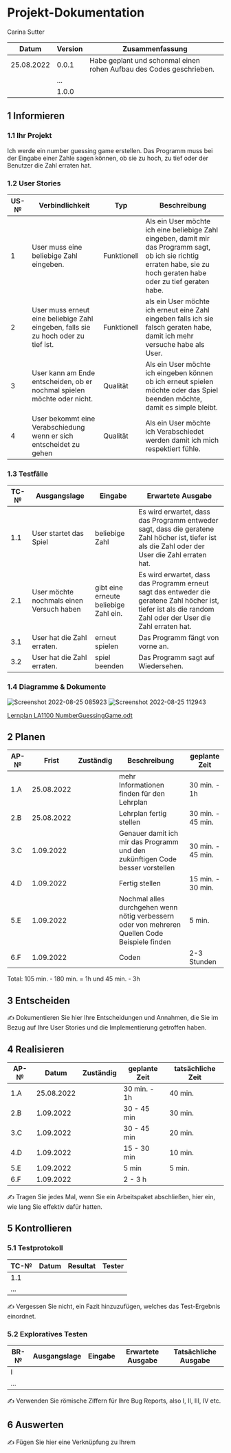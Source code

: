 # Projekt-Dokumentation

Carina Sutter

| Datum | Version | Zusammenfassung                                              |
| ----- | ------- | ------------------------------------------------------------ |
|25.08.2022| 0.0.1| Habe geplant und schonmal einen rohen Aufbau des Codes geschrieben. | 
|       | ...     |                                                              |
|       | 1.0.0   |                                                              |

## 1 Informieren

### 1.1 Ihr Projekt

Ich werde ein number guessing game erstellen. Das Programm muss bei der Eingabe einer Zahle sagen können, ob sie zu hoch, zu tief oder der Benutzer die Zahl erraten hat.

### 1.2 User Stories
| US-№ | Verbindlichkeit | Typ  | Beschreibung                       |
| ---- | --------------- | ---- | ---------------------------------- |
| 1    |User muss eine beliebige Zahl eingeben. | Funktionell | Als ein User möchte ich eine beliebige Zahl eingeben, damit mir das Programm sagt, ob ich sie richtig erraten habe, sie zu hoch geraten habe oder zu tief geraten habe. |
| 2    |User muss erneut eine beliebige Zahl eingeben, falls sie zu hoch oder zu tief ist. | Funktionell | als ein User möchte ich erneut eine Zahl eingeben falls ich sie falsch geraten habe, damit ich mehr versuche habe als User. |
| 3    |User kann am Ende entscheiden, ob er nochmal spielen möchte oder nicht. | Qualität| Als ein User möchte ich eingeben können ob ich erneut spielen möchte oder das Spiel beenden möchte, damit es simple bleibt. |
| 4    | User bekommt eine Verabschiedung wenn er sich entscheidet zu gehen| Qualität| Als ein User möchte ich Verabschiedet werden damit ich mich respektiert fühle. |

### 1.3 Testfälle

| TC-№ | Ausgangslage | Eingabe | Erwartete Ausgabe |
| ---- | ------------ | ------- | ----------------- |
| 1.1  | User startet das Spiel| beliebige Zahl| Es wird erwartet, dass das Programm entweder sagt, dass die geratene Zahl höcher ist, tiefer ist als die Zahl oder der User die Zahl erraten hat.|
| 2.1  | User möchte nochmals einen Versuch haben| gibt eine erneute beliebige Zahl ein. | Es wird erwartet, dass das Programm erneut sagt das entweder die geratene Zahl höcher ist, tiefer ist als die random Zahl oder der User die Zahl erraten hat.|
| 3.1 | User hat die Zahl erraten. | erneut spielen| Das Programm fängt von vorne an. |
| 3.2 | User hat die Zahl erraten. | spiel beenden| Das Programm sagt auf Wiedersehen. |

### 1.4 Diagramme & Dokumente

![Screenshot 2022-08-25 085923](https://user-images.githubusercontent.com/111045656/186597077-9529cbb2-0c40-45b6-8f7b-6828beafe5b0.png)
![Screenshot 2022-08-25 112943](https://user-images.githubusercontent.com/111045656/186629514-0855dbf1-5b8d-4299-aaaa-bd1dae973c5f.png)

[Lernplan LA1100 NumberGuessingGame.odt](https://github.com/BBBlernende/LA1100/files/9423356/Lernplan.LA1100.NumberGuessingGame.odt)




## 2 Planen

| AP-№ | Frist | Zuständig | Beschreibung | geplante Zeit |
| ---- | ----- | --------- | ------------ | ------------- |
| 1.A  |25.08.2022|          | mehr Informationen finden für den Lehrplan|30 min. - 1h|
| 2.B  |25.08.2022|          | Lehrplan fertig stellen|30 min. - 45 min.|
| 3.C  |1.09.2022|           | Genauer damit ich mir das Programm und den zukünftigen Code besser vorstellen|30 min. - 45 min.|
| 4.D  |1.09.2022|           | Fertig stellen| 15 min. - 30 min.|
| 5.E  |1.09.2022|           |Nochmal alles durchgehen wenn nötig verbessern oder von mehreren Quellen Code Beispiele finden|5 min.|
| 6.F  |1.09.2022|           | Coden | 2-3 Stunden |

Total: 105 min. - 180 min. = 1h und 45 min. - 3h


## 3 Entscheiden

✍️ Dokumentieren Sie hier Ihre Entscheidungen und Annahmen, die Sie im Bezug auf Ihre User Stories und die Implementierung getroffen haben.

## 4 Realisieren

| AP-№ | Datum | Zuständig | geplante Zeit | tatsächliche Zeit |
| ---- | ----- | --------- | ------------- | ----------------- |
| 1.A  |25.08.2022|           |30 min. - 1h|      40 min.      |
| 2.B  |1.09.2022 |           |30 - 45 min |      30 min.      |
| 3.C  |1.09.2022 |           |30 - 45 min |      20 min.      |
| 4.D  |1.09.2022 |           |15 - 30 min |      10 min.      |
| 5.E  |1.09.2022 |           |5 min       |       5 min.      |
| 6.F  |1.09.2022 |           | 2 - 3 h    |

✍️ Tragen Sie jedes Mal, wenn Sie ein Arbeitspaket abschließen, hier ein, wie lang Sie effektiv dafür hatten.

## 5 Kontrollieren

### 5.1 Testprotokoll

| TC-№ | Datum | Resultat | Tester |
| ---- | ----- | -------- | ------ |
| 1.1  |       |          |        |
| ...  |       |          |        |

✍️ Vergessen Sie nicht, ein Fazit hinzuzufügen, welches das Test-Ergebnis einordnet.

### 5.2 Exploratives Testen

| BR-№ | Ausgangslage | Eingabe | Erwartete Ausgabe | Tatsächliche Ausgabe |
| ---- | ------------ | ------- | ----------------- | -------------------- |
| I    |              |         |                   |                      |
| ...  |              |         |                   |                      |

✍️ Verwenden Sie römische Ziffern für Ihre Bug Reports, also I, II, III, IV etc.

## 6 Auswerten

✍️ Fügen Sie hier eine Verknüpfung zu Ihrem 
